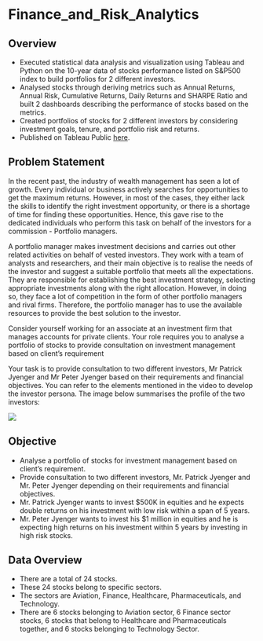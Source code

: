 # Finance_and_Risk_Analytics

## Overview
- Executed statistical data analysis and visualization using Tableau and Python on the 10-year data of stocks performance listed on S&amp;P500 index to build portfolios for 2 different investors.  
- Analysed stocks through deriving metrics such as Annual Returns, Annual Risk, Cumulative Returns, Daily Returns and SHARPE Ratio and built 2 dashboards describing the performance of stocks based on the metrics.  
- Created portfolios of stocks for 2 different investors by considering investment goals, tenure, and portfolio risk and returns.
- Published on Tableau Public [here](https://public.tableau.com/app/profile/ameya.shukla1509/viz/FinanceandRiskAnalytics_16632235938680/RiskAnalysisandStockReturns).

## Problem Statement
In the recent past, the industry of wealth management has seen a lot of growth. Every individual or business actively searches for opportunities to get the maximum returns. However, in most of the cases, they either lack the skills to identify the right investment opportunity, or there is a shortage of time for finding these opportunities. Hence, this gave rise to the dedicated individuals who perform this task on behalf of the investors for a commission - Portfolio managers.


A portfolio manager makes investment decisions and carries out other related activities on behalf of vested investors. They work with a team of analysts and researchers, and their main objective is to realise the needs of the investor and suggest a suitable portfolio that meets all the expectations. They are responsible for establishing the best investment strategy, selecting appropriate investments along with the right allocation. However, in doing so, they face a lot of competition in the form of other portfolio managers and rival firms. Therefore, the portfolio manager has to use the available resources to provide the best solution to the investor.

Consider yourself working for an associate at an investment firm that manages accounts for private clients. Your role requires you to analyse a portfolio of stocks to provide consultation on investment management based on client’s requirement

Your task is to provide consultation to two different investors, Mr Patrick Jyenger and Mr Peter Jyenger based on their requirements and financial objectives. You can refer to the elements mentioned in the video to develop the investor persona. The image below summarises the profile of the two investors:

<img src = "https://images.upgrad.com/39f25dac-99df-4675-87fb-3672c43c2927-Final%20PPT_Problem%20Statement_DA%20(1).jpg">
<br>


## Objective
- Analyse a portfolio of stocks for investment management based on client’s requirement.
- Provide consultation to two different investors, Mr. Patrick Jyenger and Mr. Peter Jyenger depending on their requirements and financial objectives.
- Mr. Patrick Jyenger wants to invest $500K in equities and he expects double returns on his investment with low risk within a span of 5 years.
- Mr. Peter Jyenger wants to invest his $1 million in equities and he is expecting high returns on his investment within 5 years by investing in high risk stocks.

## Data Overview 
- There are a total of 24 stocks.
- These 24 stocks belong to specific sectors. 
- The sectors are Aviation, Finance, Healthcare, Pharmaceuticals, and Technology.
- There are 6 stocks belonging to Aviation sector, 6 Finance sector stocks, 6 stocks that belong to Healthcare and Pharmaceuticals together, and 6 stocks belonging to Technology Sector.
